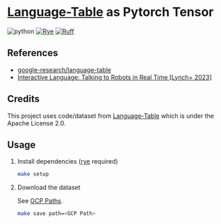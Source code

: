 # [Language-Table](https://github.com/google-research/language-table) as Pytorch Tensor

![python](https://img.shields.io/badge/python-3.10-blue)
[![Rye](https://img.shields.io/endpoint?url=https://raw.githubusercontent.com/astral-sh/rye/main/artwork/badge.json)](https://rye-up.com)
[![Ruff](https://img.shields.io/endpoint?url=https://raw.githubusercontent.com/charliermarsh/ruff/main/assets/badge/v2.json)](https://github.com/astral-sh/ruff)

## References

- [google-research/language-table](https://github.com/google-research/language-table)
- [Interactive Language: Talking to Robots in Real Time [Lynch+ 2023]](https://interactive-language.github.io/)

## Credits

This project uses code/dataset from [Language-Table](https://github.com/google-research/language-table) which is under the Apache License 2.0.

## Usage

1. Install dependencies ([rye](https://github.com/astral-sh/rye) required)

    ```sh
    make setup
    ```

2. Download the dataset

    See [GCP Paths](https://github.com/google-research/language-table?tab=readme-ov-file#paths).

    ```sh
    make save path=<GCP Path>
    ```

